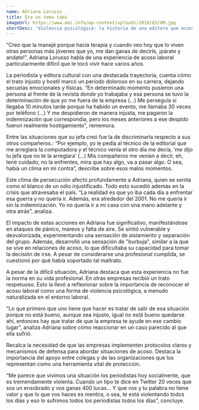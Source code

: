 ```yaml
---
name: Adriana Lorusso
title: Era un tema tabú
imageUrl: https://www.ami.info/wp-content/uploads/2019/03/8M.jpg
shortDesc: 'Violencia psicológica: la historia de una editora que aconseja “Si la estás pasando mal, andate de ahí”'
---
```



“Creo que la manejé porque hacía terapia y cuando veo hoy que lo viven otras personas más jóvenes que yo, me dan ganas de decirle, ¡párate y andate!”. Adriana Lorusso habla de una experiencia de acoso laboral particularmente difícil que le tocó vivir hace varios años. 

La periodista y editora cultural con una destacada trayectoria, cuenta cómo el trato injusto y hostil marcó un período doloroso en su carrera, dejando secuelas emocionales y físicas. “En determinado momento pusieron una persona al frente de la revista donde yo trabajaba y esa persona se tuvo la determinación de que yo me fuera de la empresa (...) Me perseguía si llegaba 10 minutos tarde porque ha habido un evento, me llamaba 30 veces por teléfono (...) Y me despidieron de manera injusta, me pagaron la indemnización que correspondía, pero los meses anteriores a ese despido fueron realmente hostigamiento", rememora.

Entre las situaciones que su jefa creó fue la de discriminarla respecto a sus otros compañeros.: “Por ejemplo, yo le pedía al técnico de la editorial que me arreglara la computadora y el técnico venía el otro día me decía, ‘me dijo tu jefa que no te la arreglara’ (...) Mis compañeros me venían a decir, eh, tené cuidado, no la enfrentes, mira que hay algo, va a pasar algo. O sea, había un clima en mi contra”, describe sobre esos malos momentos.

Este clima de persecución afectó profundamente a Adriana, quien se sentía como el blanco de un odio injustificado. Todo esto sucedió además en la crisis que atravesaba el país. “La realidad es que yo iba cada día a enfrentar esa guerra y no quería ir. Además, era alrededor del 2001. No me quería ir sin la indemnización. Yo no quería ir a mi casa con una mano adelante y otra atrás”, analiza.

El impacto de estas acciones en Adriana fue significativo, manifestándose en ataques de pánico, mareos y falta de aire. Se sintió vulnerable y desvalorizada, experimentando una sensación de aislamiento y separación del grupo. Además, desarrolló una sensación de "burbuja", similar a la que se vive en relaciones de acoso, lo que dificultaba su capacidad para tomar la decisión de irse. A pesar de considerarse una profesional cumplida, se cuestionó por qué había soportado tal maltrato.

A pesar de la difícil situación, Adriana destaca que esta experiencia no fue la norma en su vida profesional. En otras empresas recibió un trato respetuoso. Esto la llevó a reflexionar sobre la importancia de reconocer el acoso laboral como una forma de violencia psicológica, a menudo naturalizada en el entorno laboral. 

“Lo que primero que uno tiene que hacer es tratar de salir de esa situación porque no está bueno, aunque sea injusto, igual no está bueno quedarse ahí, entonces hay que tratar de que la empresa te ayude en ese cambio lugar”, analiza Adriana sobre cómo reaccionar en un caso parecido al que ella sufrió.

Recalca la necesidad de que las empresas implementen protocolos claros y mecanismos de defensa para abordar situaciones de acoso. Destaca la importancia del apoyo entre colegas y de las organizaciones que los representan como una herramienta vital de protección.

“Me parece que vivimos una situación los periodistas hoy socialmente, que es tremendamente violenta. Cuando un tipo te dice en Twitter 20 veces que sos un ensobrado y vos ganas 400 lucas... Y que vos y tu palabra no tiene valor y que lo que vos haces es mentira, o sea, te está violentando todos los días y eso lo sufrimos todos los periodistas todos los días”, concluye.
